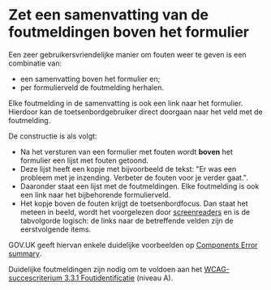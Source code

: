 <!-- @license CC0-1.0 -->

# Zet een samenvatting van de foutmeldingen boven het formulier

Een zeer gebruikersvriendelijke manier om fouten weer te geven is een combinatie van:

- een samenvatting boven het formulier en;
- per formulierveld de foutmelding herhalen.

Elke foutmelding in de samenvatting is ook een link naar het formulier. Hierdoor kan de toetsenbordgebruiker direct doorgaan naar het veld met de foutmelding.

De constructie is als volgt:

- Na het versturen van een formulier met fouten wordt **boven** het formulier een lijst met fouten getoond.
- Deze lijst heeft een kopje met bijvoorbeeld de tekst:
  "Er was een probleem met je inzending. Verbeter de fouten voor je verder gaat.".
- Daaronder staat een lijst met de foutmeldingen. Elke foutmelding is ook een link naar het bijbehorende formulierveld.
- Het kopje boven de fouten krijgt de toetsenbordfocus. Dan staat het meteen in beeld, wordt het voorgelezen door [screenreaders](/woordenlijst/#screenreader) en is de tabvolgorde logisch: de links naar de betreffende velden zijn de eerstvolgende items.

GOV.UK geeft hiervan enkele duidelijke voorbeelden op [<span lang="en">Components Error summary</span>](https://design-system.service.gov.uk/components/error-summary/).

Duidelijke foutmeldingen zijn nodig om te voldoen aan het [WCAG-succescriterium 3.3.1 Foutidentificatie](/wcag/3.3.1/) (niveau A).

